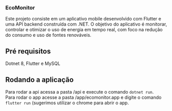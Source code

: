 ### EcoMonitor

Este projeto consiste em um aplicativo mobile desenvolvido com Flutter e uma API backend construída com .NET. O objetivo do aplicativo é monitorar, controlar e otimizar o uso de energia em tempo real, com foco na redução do consumo e uso de fontes renováveis.

## Pré requisitos 
Dotnet 8, Flutter e MySQL

## Rodando a aplicação
Para rodar a api acessa a pasta /api e execute o comando `dotnet run`. <br/>
Para rodar o app acesse a pasta /app/ecomonitor.app e digite o comando `flutter run` (sugerimos utilizar o chrome para abrir o app.

